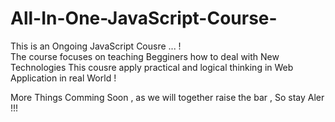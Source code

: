 # All-In-One-JavaScript-Course-

This is an Ongoing JavaScript Cousre ... !  
The course focuses on teaching Begginers how to deal with New Technologies
This cousre apply practical and logical thinking in Web Application in real World !

More Things Comming Soon , as we will together raise the bar , So stay Aler !!!
